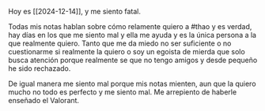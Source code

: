 
Hoy es [[2024-12-14]], y me siento fatal.

Todas mis notas hablan sobre cómo relamente quiero a #thao y es verdad, hay días en los que me siento mal y ella me ayuda y es la única persona a la que realmente quiero. Tanto que me da miedo no ser suficiente o no cuestionarme si realmente la quiero o soy un egoista de mierda que solo busca atención porque realmente se que no tengo amigos y desde pequeño he sido rechazado. 

De igual manera me siento mal porque mis notas mienten, aun que la quiero mucho no todo es perfecto y me siento mal. 
Me arrepiento de haberle enseñado el Valorant. 